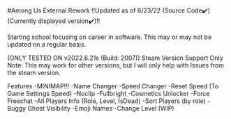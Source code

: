 #Among Us External Rework
!!Updated as of 6/23/22 (Source Code✔️) (Currently displayed version✔️)!!

Starting school focusing on career in software.
This may or may not be updated on a regular basis.

(ONLY TESTED ON v2022.6.21s (Build: 2007))
Steam Version Support Only Note: This may work for other versions, but I will only help with
Issues from the steam version.


Features
-MINIMAP!!!
-Name Changer
-Speed Changer
-Reset Speed (To Game Settings Speed)
-Noclip
-Fullbright
-Cosmetics Unlocker
-Force Freechat
-All Players Info (Role, Level, IsDead)
-Sort Players (by role)
-Buggy Ghost Visibility
-Emoji Names
-Change Level (WIP)

